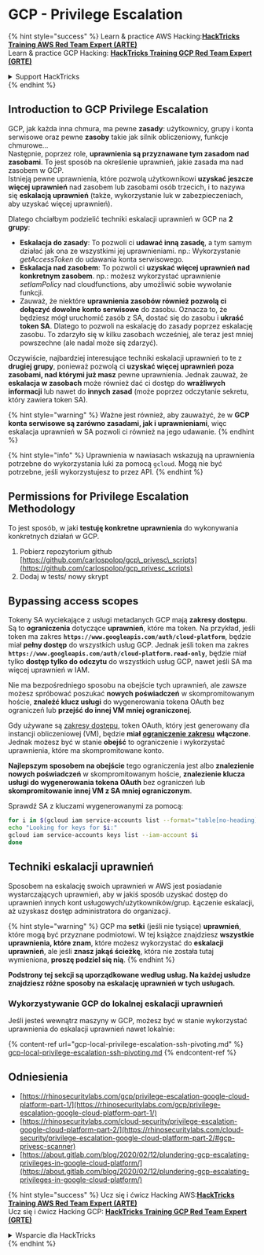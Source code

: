 # GCP - Privilege Escalation

{% hint style="success" %}
Learn & practice AWS Hacking:<img src="../../../.gitbook/assets/image (1) (1) (1).png" alt="" data-size="line">[**HackTricks Training AWS Red Team Expert (ARTE)**](https://training.hacktricks.xyz/courses/arte)<img src="../../../.gitbook/assets/image (1) (1) (1).png" alt="" data-size="line">\
Learn & practice GCP Hacking: <img src="../../../.gitbook/assets/image (2).png" alt="" data-size="line">[**HackTricks Training GCP Red Team Expert (GRTE)**<img src="../../../.gitbook/assets/image (2).png" alt="" data-size="line">](https://training.hacktricks.xyz/courses/grte)

<details>

<summary>Support HackTricks</summary>

* Check the [**subscription plans**](https://github.com/sponsors/carlospolop)!
* **Join the** 💬 [**Discord group**](https://discord.gg/hRep4RUj7f) or the [**telegram group**](https://t.me/peass) or **follow** us on **Twitter** 🐦 [**@hacktricks\_live**](https://twitter.com/hacktricks_live)**.**
* **Share hacking tricks by submitting PRs to the** [**HackTricks**](https://github.com/carlospolop/hacktricks) and [**HackTricks Cloud**](https://github.com/carlospolop/hacktricks-cloud) github repos.

</details>
{% endhint %}

## Introduction to GCP Privilege Escalation <a href="#introduction-to-gcp-privilege-escalation" id="introduction-to-gcp-privilege-escalation"></a>

GCP, jak każda inna chmura, ma pewne **zasady**: użytkownicy, grupy i konta serwisowe oraz pewne **zasoby** takie jak silnik obliczeniowy, funkcje chmurowe…\
Następnie, poprzez role, **uprawnienia są przyznawane tym zasadom nad zasobami**. To jest sposób na określenie uprawnień, jakie zasada ma nad zasobem w GCP.\
Istnieją pewne uprawnienia, które pozwolą użytkownikowi **uzyskać jeszcze więcej uprawnień** nad zasobem lub zasobami osób trzecich, i to nazywa się **eskalacją uprawnień** (także, wykorzystanie luk w zabezpieczeniach, aby uzyskać więcej uprawnień).

Dlatego chciałbym podzielić techniki eskalacji uprawnień w GCP na **2 grupy**:

* **Eskalacja do zasady**: To pozwoli ci **udawać inną zasadę**, a tym samym działać jak ona ze wszystkimi jej uprawnieniami. np.: Wykorzystanie _getAccessToken_ do udawania konta serwisowego.
* **Eskalacja nad zasobem**: To pozwoli ci **uzyskać więcej uprawnień nad konkretnym zasobem**. np.: możesz wykorzystać uprawnienie _setIamPolicy_ nad cloudfunctions, aby umożliwić sobie wywołanie funkcji.
* Zauważ, że niektóre **uprawnienia zasobów również pozwolą ci dołączyć dowolne konto serwisowe** do zasobu. Oznacza to, że będziesz mógł uruchomić zasób z SA, dostać się do zasobu i **ukraść token SA**. Dlatego to pozwoli na eskalację do zasady poprzez eskalację zasobu. To zdarzyło się w kilku zasobach wcześniej, ale teraz jest mniej powszechne (ale nadal może się zdarzyć).

Oczywiście, najbardziej interesujące techniki eskalacji uprawnień to te z **drugiej grupy**, ponieważ pozwolą ci **uzyskać więcej uprawnień poza zasobami, nad którymi już masz** pewne uprawnienia. Jednak zauważ, że **eskalacja w zasobach** może również dać ci dostęp do **wrażliwych informacji** lub nawet do **innych zasad** (może poprzez odczytanie sekretu, który zawiera token SA).

{% hint style="warning" %}
Ważne jest również, aby zauważyć, że w **GCP konta serwisowe są zarówno zasadami, jak i uprawnieniami**, więc eskalacja uprawnień w SA pozwoli ci również na jego udawanie.
{% endhint %}

{% hint style="info" %}
Uprawnienia w nawiasach wskazują na uprawnienia potrzebne do wykorzystania luki za pomocą `gcloud`. Mogą nie być potrzebne, jeśli wykorzystujesz to przez API.
{% endhint %}

## Permissions for Privilege Escalation Methodology

To jest sposób, w jaki **testuję konkretne uprawnienia** do wykonywania konkretnych działań w GCP.

1. Pobierz repozytorium github [https://github.com/carlospolop/gcp\_privesc\_scripts](https://github.com/carlospolop/gcp_privesc_scripts)
2. Dodaj w tests/ nowy skrypt

## Bypassing access scopes <a href="#bypassing-access-scopes" id="bypassing-access-scopes"></a>

Tokeny SA wyciekające z usługi metadanych GCP mają **zakresy dostępu**. Są to **ograniczenia** dotyczące **uprawnień**, które ma token. Na przykład, jeśli token ma zakres **`https://www.googleapis.com/auth/cloud-platform`**, będzie miał **pełny dostęp** do wszystkich usług GCP. Jednak jeśli token ma zakres **`https://www.googleapis.com/auth/cloud-platform.read-only`**, będzie miał tylko **dostęp tylko do odczytu** do wszystkich usług GCP, nawet jeśli SA ma więcej uprawnień w IAM.

Nie ma bezpośredniego sposobu na obejście tych uprawnień, ale zawsze możesz spróbować poszukać **nowych poświadczeń** w skompromitowanym hoście, **znaleźć klucz usługi** do wygenerowania tokena OAuth bez ograniczeń lub **przejść do innej VM mniej ograniczonej**.

Gdy używane są [zakresy dostępu](https://cloud.google.com/compute/docs/access/service-accounts#accesscopesiam), token OAuth, który jest generowany dla instancji obliczeniowej (VM), będzie **miał** [**ograniczenie zakresu**](https://oauth.net/2/scope/) **włączone**. Jednak możesz być w stanie **obejść** to ograniczenie i wykorzystać uprawnienia, które ma skompromitowane konto.

**Najlepszym sposobem na obejście** tego ograniczenia jest albo **znalezienie nowych poświadczeń** w skompromitowanym hoście, **znalezienie klucza usługi do wygenerowania tokena OAuth** bez ograniczeń lub **skompromitowanie innej VM z SA mniej ograniczonym**.

Sprawdź SA z kluczami wygenerowanymi za pomocą:
```bash
for i in $(gcloud iam service-accounts list --format="table[no-heading](email)"); do
echo "Looking for keys for $i:"
gcloud iam service-accounts keys list --iam-account $i
done
```
## Techniki eskalacji uprawnień

Sposobem na eskalację swoich uprawnień w AWS jest posiadanie wystarczających uprawnień, aby w jakiś sposób uzyskać dostęp do uprawnień innych kont usługowych/użytkowników/grup. Łączenie eskalacji, aż uzyskasz dostęp administratora do organizacji.

{% hint style="warning" %}
GCP ma **setki** (jeśli nie tysiące) **uprawnień**, które mogą być przyznane podmiotowi. W tej książce znajdziesz **wszystkie uprawnienia, które znam**, które możesz wykorzystać do **eskalacji uprawnień**, ale jeśli **znasz jakąś ścieżkę**, która nie została tutaj wymieniona, **proszę podziel się nią**.
{% endhint %}

**Podstrony tej sekcji są uporządkowane według usług. Na każdej usłudze znajdziesz różne sposoby na eskalację uprawnień w tych usługach.**

### Wykorzystywanie GCP do lokalnej eskalacji uprawnień

Jeśli jesteś wewnątrz maszyny w GCP, możesz być w stanie wykorzystać uprawnienia do eskalacji uprawnień nawet lokalnie:

{% content-ref url="gcp-local-privilege-escalation-ssh-pivoting.md" %}
[gcp-local-privilege-escalation-ssh-pivoting.md](gcp-local-privilege-escalation-ssh-pivoting.md)
{% endcontent-ref %}

## Odniesienia

* [https://rhinosecuritylabs.com/gcp/privilege-escalation-google-cloud-platform-part-1/](https://rhinosecuritylabs.com/gcp/privilege-escalation-google-cloud-platform-part-1/)
* [https://rhinosecuritylabs.com/cloud-security/privilege-escalation-google-cloud-platform-part-2/](https://rhinosecuritylabs.com/cloud-security/privilege-escalation-google-cloud-platform-part-2/#gcp-privesc-scanner)
* [https://about.gitlab.com/blog/2020/02/12/plundering-gcp-escalating-privileges-in-google-cloud-platform/](https://about.gitlab.com/blog/2020/02/12/plundering-gcp-escalating-privileges-in-google-cloud-platform/)

{% hint style="success" %}
Ucz się i ćwicz Hacking AWS:<img src="../../../.gitbook/assets/image (1) (1) (1).png" alt="" data-size="line">[**HackTricks Training AWS Red Team Expert (ARTE)**](https://training.hacktricks.xyz/courses/arte)<img src="../../../.gitbook/assets/image (1) (1) (1).png" alt="" data-size="line">\
Ucz się i ćwicz Hacking GCP: <img src="../../../.gitbook/assets/image (2).png" alt="" data-size="line">[**HackTricks Training GCP Red Team Expert (GRTE)**<img src="../../../.gitbook/assets/image (2).png" alt="" data-size="line">](https://training.hacktricks.xyz/courses/grte)

<details>

<summary>Wsparcie dla HackTricks</summary>

* Sprawdź [**plany subskrypcyjne**](https://github.com/sponsors/carlospolop)!
* **Dołącz do** 💬 [**grupy Discord**](https://discord.gg/hRep4RUj7f) lub [**grupy telegramowej**](https://t.me/peass) lub **śledź** nas na **Twitterze** 🐦 [**@hacktricks\_live**](https://twitter.com/hacktricks_live)**.**
* **Dziel się trikami hackingowymi, przesyłając PR-y do** [**HackTricks**](https://github.com/carlospolop/hacktricks) i [**HackTricks Cloud**](https://github.com/carlospolop/hacktricks-cloud) repozytoriów github.

</details>
{% endhint %}
